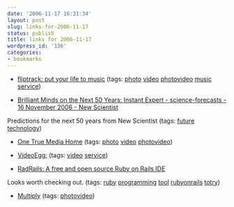 ```yaml
---
date: '2006-11-17 16:31:34'
layout: post
slug: links-for-2006-11-17
status: publish
title: links for 2006-11-17
wordpress_id: '136'
categories:
- bookmarks
---
```




  * [fliptrack: put your life to music](http://www.fliptrack.com/) (tags: [photo](http://del.icio.us/eob/photo) [video](http://del.icio.us/eob/video) [photovideo](http://del.icio.us/eob/photovideo) [music](http://del.icio.us/eob/music) [service](http://del.icio.us/eob/service))





  * [Brilliant Minds on the Next 50 Years: Instant Expert - science-forecasts - 16 November 2006 - New Scientist](http://www.newscientist.com/channel/opinion/science-forecasts/dn10580)




Predictions for the next 50 years from New Scientist (tags: [future](http://del.icio.us/eob/future) [technology](http://del.icio.us/eob/technology))





  * [One True Media Home](http://www.onetruemedia.com/) (tags: [photo](http://del.icio.us/eob/photo) [video](http://del.icio.us/eob/video) [photovideo](http://del.icio.us/eob/photovideo))





  * [VideoEgg:](http://www.videoegg.com/) (tags: [video](http://del.icio.us/eob/video) [service](http://del.icio.us/eob/service))





  * [RadRails: A free and open source Ruby on Rails IDE](http://www.radrails.org/)




Looks worth checking out. (tags: [ruby](http://del.icio.us/eob/ruby) [programming](http://del.icio.us/eob/programming) [tool](http://del.icio.us/eob/tool) [rubyonrails](http://del.icio.us/eob/rubyonrails) [totry](http://del.icio.us/eob/totry))





  * [Multiply](http://multiply.com/) (tags: [photovideo](http://del.icio.us/eob/photovideo))






